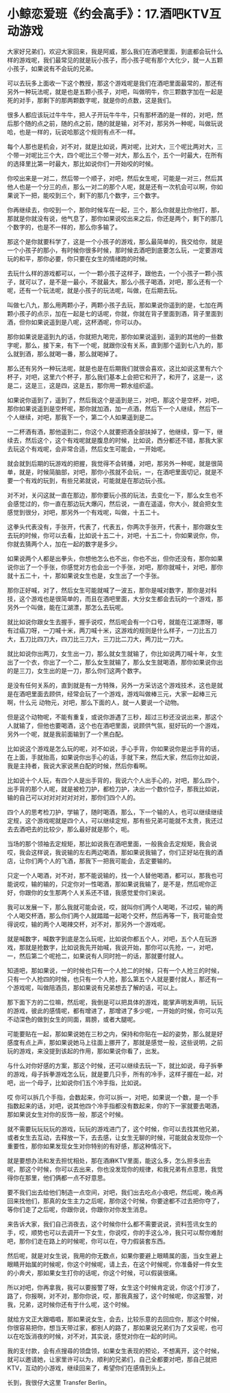 # 小鲸恋爱班《约会高手》：17.酒吧KTV互动游戏

大家好兄弟们，欢迎大家回来，我是阿威，那么我们在酒吧里面，到底都会玩什么样的游戏呢，我们最常见的就是玩小孩子，而小孩子呢有那个大化少，就一人五颗小孩子，如果说有不会玩的兄弟。

可以去玩多上面收一下这个教授，那这个游戏呢是我们在酒吧里面最常的，那还有另外一种玩法呢，就是也是五颗小孩子，对吧，叫做明牛，你三颗数字加在一起是死的对手，那剩下的那两颗数字呢，就是你的点数，这是我们。

很多人都应该玩过牛牛牛，把人子开玩牛牛牛，只有那杯酒的是一样的，对吧，然后那个随的点之前，随的点之前，随的就是输，对不对，那另外一种呢，叫做玩说哈，也是一样的，玩说哈那这个规则有点不一样。

每个人那也是机会，对不对，就是比如说，两对呢，比对大，三个呢比两对大，三个带一对呢比三个大，四个呢比三个带一对大，那么五个，五个一时最大，在所有的选择里比第一时最大，那比如说你们一开始咬的时候。

你咬出来是一对二，然后带一个顺子，对吧，然后女生呢，可能是一对三，然后其他人也是一个分三的点，那么一对二的那个人呢，就是还有一次机会可以啊，你如果说下一把，能咬到三个，剩下的那几个数字，三个数字。

你再继续去，你咬到一个，那你时候车在一起，三个，那么你就是比你他打，那，那就是你就没有说，他气息了，那你如果说咬出来之后，你还是两个，剩下的那几个数字的，也是不一样的，那么你多输了。

那这个是你就要科学了，这是一个小孩子的游戏，那么最简单的，我交给你，就是一个小孩子的那小，有时候你很多时候，那时候去酒吧到底要怎么玩，一定要游戏玩的和平，那你必要，你只要在女生的情绪跑的时候。

去玩什么样的游戏都可以，一个一颗小孩子这样子，跟他去，一个小孩子一颗小孩子，就可以了，是不是一最小，不就最大，那么小孩子喝酒，对吧，那么还有一个呢，还有一个玩法呢，就是小孩子的玩法呢，叫做，在后期去玩。

叫做七八九，那么用两颗小子，两颗小孩子去玩，那如果说你遥到的是，七加在两颗小孩子的点示，加在一起是七的话呢，你就，你就在背子里面到酒，背子里面到酒，但你如果说遥到是八呢，这杯酒呢，你可以办。

那你如果说是遥到九的话，你就把九喝完，那你如果说遥到，遥到的其他的一些数字呢，那么，接下来，有下一个呢，就跟你没有关系，直到那个遥到七八九的，那么就到酒，那么就喝一番，那么就喝掉了。

那么还有另外一种玩法呢，就是也是在后期我们就很会喜欢，这比如说这里有六个杯子，对吧，这里六个杯子，那么我们基本上会把它和开了，和开了，这是一，这是二，这是三，这是四，这是五，那你用一颗水组织遥。

如果说你遥到了，遥到了，然后我这个是遥到是三，对吧，那这个是空杯，对吧，那你如果说遥到是空杯呢，那你就加酒，加一点酒，然后下一个人继续，然后下一个人继续，对吧，那我下一个，第二个人如果遥到是二。

一二杯酒有酒，那他遥到二，你这个人就要把酒全部扶掉了，他继续，穿一下，继续去，然后这个，这个有戏呢就是腹息的时候，比如说，西分都还不错，那我大家去玩这个有戏呢，会非常合适，然后女生可能会，一开始呢。

就会就到后期的玩游戏的把握，我觉得不会转播，对吧，那另外一种呢，就是很简单，就是，时候简脑部，对吧，那你小孩就不会玩，一，在酒吧里面切记，就是不要一个有戏的玩到，有些兄弟就说，可能就是在那边玩小孩。

对不对，关闪这就一直在那边，那你要玩小孩的玩法，去变化一下，那么女生也不会感觉过的，你一直在那边玩大爆闪，然后说，一直在遥遥，你大小，就会把女生感觉到很分，对吧，那另外一个有戏呢，叫做，十五二十。

这拳头代表没有，手张开，代表了，代表五，你两次手张开，代表十，那你跟女生去玩的时候，你可以去看，比如说十五二十，对吧，十五二十，你如果说你，你，你就去猜两个人，加在一起的数字是多少。

如果说两个人都是出拳头，你想他怎么也不出，你也不出，但你还没有，那你如果说你出了一个手张，你感觉对方也会出一个手张，对吧，那你就喊十，对吧，那你就十五二十，十，那如果说女生也是，女生出了一个手张。

那你正好喊，对了，然后女生可能就喊了一波五，那你是喊对数字，那你是对科技，这个游戏也是很简单的，而且在酒吧里面，大分女生都会去玩的一个游戏，那另外一个叫做，能在江湖漂，那怎么去玩呢。

就比如说你跟女生去握手，握手说哎，然后呢会有一个口号，就能在江湖漂呀，哪有过癌刀呀，一刀喊十米，两刀喊十米，这游戏的规则是什么样子，一刀比五刀大，五刀比四刀大，四刀比三刀大，三刀比二刀大，两刀比一刀大。

就比如说你出两刀，女生出一刀，那么就女生就输了，你比如说两刀喊十年，女生出了一个衣，你出了一个二，那么女生就输了，那么女生就喝酒，那你如果说你出的是三刀，女生出的是一刀，那么你们这两个数字。

是没有任何关系的，直到就是有一方特殊，另外一方采访这个游戏技术，这也是就是在酒吧里面去顾供，经常会玩了一个游戏，游戏叫做棒三元，大家一起棒三元啊，什么元 动物元，对吧，那么下面的人，就一人要说一个动物。

但是这个动物呢，不能有重复，或说你游遇了三秒，超过三秒还没说出来，那这个人就输了，但他也要喝酒，这个也在酒吧里面，说顾供气氛，挺好玩的一个游戏，另外一个呢，就是我前面输到了一个黑白配。

比如说这个游戏是怎么玩的呢，对不如说，手心手背，你如果说你是出手背的话，在上面，手就抬高，如果说你出手心的话，手就下来，然后大家，然后你比如说，我是主持者，我说大家说黑白配的时候，然后你看啊。

比如说十个人玩，有四个人是出手背的，我说六个人出手心的，对吧，那么四个，出手背的那个人呢，就是被检刀护，都检刀护，决出一个数价位子，那我比如说，输的自己可以对对对对对对对，那你们四个人的。

四个人的思考检刀护，学输了，随时喝酒，那么，下一个输的人，也可以继续继续定规，这个游戏呢就是四个人，可以继续定规，那有些兄弟可能就不太贵，我还过去去酒吧去的比较少，那么最好就是那个，呃。

当场的那个领袖去定规矩，那比如说我在酒吧里面，一般我会去定规矩，我会说哎，我会这样说，我说输的左右两边喝酒，那如果说我输了，你们正好站在我的酒店，让你们两个人的飞酒，那我下一把我可能会，去定要输的。

只定一个人喝酒，对不对，那不能说输的，找一个人替他喝酒，都可以，那我也可能说哎，输的输的，只定你对一性喝酒，那如果说我输了，是不是，然后呢你正好，你跟你的女生那两个人关系还不错，我感觉爱你们来说。

我可以发展一下，那么我就可能会说，哎，就叫你们两个人喝喝，不过哎，输的两个人喝交杯酒，那么你们两个人就踏踏一起喝个交杯，然后再等一下，我可能会觉得说哎，输的两个人喝辣交杯，对不对，那另外一个游戏呢。

就是喊数字，喊数字到底是怎么玩呢，比如说你都五个人，对吧，五个人在玩游戏，那就是抢数字，比如说我先开始喊，我说开始，那你可以先抢，一，对吧，一，然后第二个呢抢二，如果说有人同时抢一的话，那就要付就人。

知道吧，那如果说，一的时候也只有一个人抢二的时候，只有一个人抢三的时候，只有一个人抢四的时候，也只有一个人抢，那么第五个人就是要付就人，那还有一个游戏呢，叫做陪酒员，那如果说有兄弟想去了解的话，可以上。

那下面下方的二位嘛，然后呢，我倒是可以把具体的游戏，能掌声明发声明，玩玩的游戏，彼此的感情呢，都有增进了，那增进了多少呢，一开始的时候，你可以先不动深色的做到女生的同面，肩膀，或者大腿呢。

可能要贴在一起，那如果说她在三秒之内，保持和你贴在一起的姿势，那么就是好感度有点上声，那如果说她马上往面上挪开了，那就是感觉一般，这些说明，之前玩的游戏，来没提到该起的作用，那如果说你看了，出发。

与什么对你好感的方案，那这个时候，还可以继续去玩一下，就比如说，母子拆拳的游戏，母子拆拳游戏怎么玩，就是要几只手，所有的冷手，这样子握在一起，对吧，出一个母子，比如说你们五个冷手指，比如说。

哎 你可以拆几个手指，会数起来，你可以拆一，对吧，如果说一个数，是一个手指数起来的话，对吧，说其他四个冷手指都没有数起来，你的下一家就要去喝酒，那如果说女生对你的反饰一般，那这个时候。

就不需要玩玩玩玩的游戏，玩玩的游戏进门了，这个时候，你可以去找其他兄弟，或者女生去互动，去释放一下，去去感，让女生无聊的时候，可能就会发现你一个重要性，那你如果发现女生对你特别的有好感，那这种情况下。

就是要想办法和发去担忧相处，那在酒麻KTV里面，能这么多，怎么担多出去呢，那这个时候，你可以去出来，你也没发现你的规律，和我兄弟有点意思，我觉得你在那里，他们俩都一点不好意思。

要不我们出去给他们制造一点空间，对吧，我们出去吃点小夜吧，然后呢，晚点再回来找他们，那真的女生主力之后呢，那你这个时候，你要途都不过去把你夺了，等你们走了之后呢，你跟你说，你跟你对你发生消息。

来告诉大家，我们自己消夜去，这个时候你什么都不需要说说，资料签讯女生的手，哎，顺势也可以去调开一下女生，你说哎，你的手这么冷，我只可以帮你难耐吧，那你们走在路上的时候呢，你可以在，夺力假装套东西。

然后呢，就是对女生说，我用的你无数点，如果你要避上眼睛属的面，当女生避上眼睛开始属的时候呢，你这个时候呢，请上去，在这个时候呢，你准备好一件女生的小奔犬，那如果女生打你的话呢，你这个时候，可以假装很痛。

所以对吧，你再拿我，我可以要报警了呀，女生这个时候肯定说，你这个打涉了，路了，你报啊，对不对，那你你说，哎，那我真报了，这个时候呢，你这报警，对我，兄弟，这时候你还有于什么呢，这个时候。

就给方文正大跟唱唱，那如果说女生，会去，比较乐意的去回应你，那这个时候，你很容易把你，想当天带过家，都别人的路了，那如果说兄弟们为了文妥呢，也可以在吃饭消夜的时候，对不对，其实说，感觉对你在一起的时间。

我的支付款，会有点搜尋的领盘领，如果女生表现的预论，不想离开，这个时候，就可以邀请她，让家里许可以为，顺利的兄弟们，自己全都要对吧，那自己就把KTV，互动的小游戏，继续回来了，希望你们在感情到头上。

长到，我很仔大这里 Transfer Berlin。